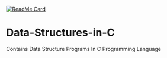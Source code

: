 [![ReadMe Card](https://github-readme-stats.vercel.app/api/pin/?username=yashPat98&repo=Data-Structures-in-C&theme=prussian)](https://github.com/yashPat98/Data-Structures-in-C)

# Data-Structures-in-C
 Contains Data Structure Programs In C Programming Language

